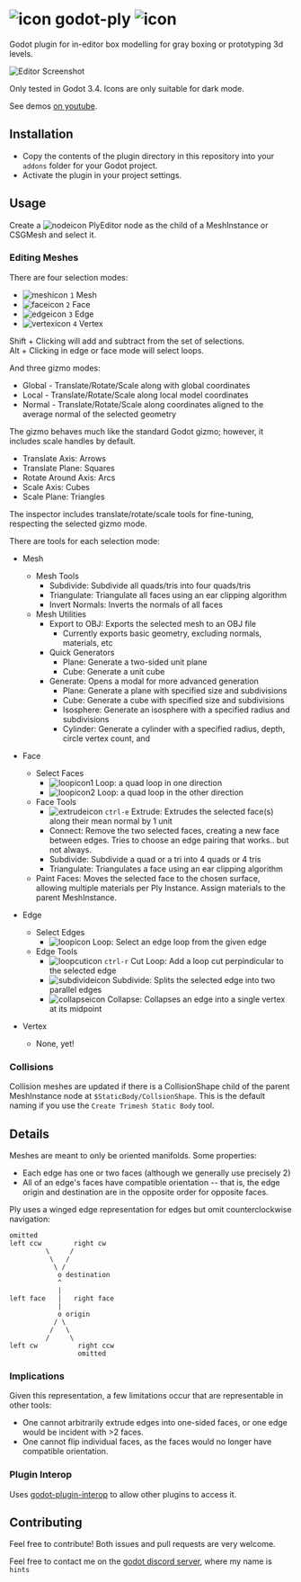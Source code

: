 # ![icon](./addons/ply/icons/plugin.svg) godot-ply ![icon](./addons/ply/icons/plugin.svg)
Godot plugin for in-editor box modelling for gray boxing or prototyping 3d levels.

![Editor Screenshot](./editor.png)

Only tested in Godot 3.4. Icons are only suitable for dark mode.

See demos [on youtube](https://www.youtube.com/channel/UCf1IV6ABf3a4nW1wEyPwmMQ).

## Installation
- Copy the contents of the plugin directory in this repository into your `addons` folder for your Godot project.
- Activate the plugin in your project settings.

## Usage
Create a ![nodeicon](./addons/ply/icons/plugin.svg) PlyEditor node as the child of a MeshInstance or CSGMesh and select it.

### Editing Meshes
There are four selection modes:
- ![meshicon](./addons/ply/icons/select_mesh.svg) ` 1 ` Mesh
- ![faceicon](./addons/ply/icons/select_face.svg) ` 2 ` Face
- ![edgeicon](./addons/ply/icons/select_edge.svg) ` 3 ` Edge
- ![vertexicon](./addons/ply/icons/select_vertex.svg) ` 4 ` Vertex

Shift + Clicking will add and subtract from the set of selections.
<br>Alt + Clicking in edge or face mode will select loops.

And three gizmo modes:
- Global - Translate/Rotate/Scale along with global coordinates
- Local - Translate/Rotate/Scale along local model coordinates
- Normal - Translate/Rotate/Scale along coordinates aligned to the average normal of the selected geometry

The gizmo behaves much like the standard Godot gizmo; however, it includes scale handles by default.
- Translate Axis: Arrows
- Translate Plane: Squares
- Rotate Around Axis: Arcs
- Scale Axis: Cubes
- Scale Plane: Triangles

The inspector includes translate/rotate/scale tools for fine-tuning, respecting the selected gizmo mode.

There are tools for each selection mode:
- Mesh
    - Mesh Tools
        - Subdivide: Subdivide all quads/tris into four quads/tris
        - Triangulate: Triangulate all faces using an ear clipping algorithm
		- Invert Normals: Inverts the normals of all faces
    - Mesh Utilities
        - Export to OBJ: Exports the selected mesh to an OBJ file
            - Currently exports basic geometry, excluding normals, materials, etc
        - Quick Generators
            - Plane: Generate a two-sided unit plane
            - Cube: Generate a unit cube
        - Generate: Opens a modal for more advanced generation
            - Plane: Generate a plane with specified size and subdivisions
            - Cube: Generate a cube with specified size and subdivisions
            - Isosphere: Generate an isosphere with a specified radius and subdivisions
            - Cylinder: Generate a cylinder with a specified radius, depth, circle vertex count, and 

- Face
    - Select Faces
        - ![loopicon1](./addons/ply/icons/face_loop.svg) Loop: a quad loop in one direction
        - ![loopicon2](./addons/ply/icons/face_loop_2.svg) Loop: a quad loop in the other direction
    - Face Tools
        - ![extrudeicon](./addons/ply/icons/extrude_face.svg) ` ctrl-e ` Extrude: Extrudes the selected face(s) along their mean normal by 1 unit
        - Connect: Remove the two selected faces, creating a new face between edges. Tries to choose an edge pairing that works.. but not always.
        - Subdivide: Subdivide a quad or a tri into 4 quads or 4 tris
        - Triangulate: Triangulates a face using an ear clipping algorithm
    - Paint Faces: Moves the selected face to the chosen surface, allowing multiple materials per Ply Instance. Assign materials to the parent MeshInstance.
- Edge
    - Select Edges
        - ![loopicon](./addons/ply/icons/edge_select_loop.svg) Loop: Select an edge loop from the given edge
    - Edge Tools
        - ![loopcuticon](./addons/ply/icons/loop_cut.svg) ` ctrl-r ` Cut Loop: Add a loop cut perpindicular to the selected edge
        - ![subdivideicon](./addons/ply/icons/edge_subdivide.svg) Subdivide: Splits the selected edge into two parallel edges
        - ![collapseicon](./addons/ply/icons/edge_collapse.svg) Collapse: Collapses an edge into a single vertex at its midpoint
- Vertex
    - None, yet!

### Collisions
Collision meshes are updated if there is a CollisionShape child of the parent MeshInstance node at `$StaticBody/CollsionShape`. This is the default naming if you use the `Create Trimesh Static Body` tool.

## Details
Meshes are meant to only be oriented manifolds. Some properties:
- Each edge has one or two faces (although we generally use precisely 2)
- All of an edge's faces have compatible orientation -- that is, the edge origin and destination are in the opposite order for opposite faces.

Ply uses a winged edge representation for edges but omit counterclockwise navigation:
```
omitted
left ccw        right cw
         \     /
          \   /
           \ /
            o destination
            ^
            |
left face   |   right face
            |
            o origin
           / \
          /   \
         /     \
left cw          right ccw
                 omitted
```

### Implications
Given this representation, a few limitations occur that are representable in other tools:
- One cannot arbitrarily extrude edges into one-sided faces, or one edge would be incident with >2 faces.
- One cannot flip individual faces, as the faces would no longer have compatible orientation.

### Plugin Interop
Uses [godot-plugin-interop](https://github.com/jarneson/godot-plugin-interop) to allow other plugins to access it.

## Contributing

Feel free to contribute! Both issues and pull requests are very welcome.

Feel free to contact me on the [godot discord server](https://discord.gg/4JBkykG), where my name is `hints`
